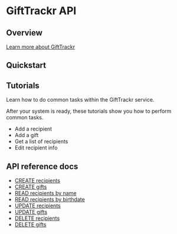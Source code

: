 # GiftTrackr API

## Overview

[Learn more about GiftTrackr](overview)

## Quickstart

## Tutorials

Learn how to do common tasks within the GiftTrackr service.

After your system is ready, these tutorials show you how to perform common tasks.

* Add a recipient
* Add a gift
* Get a list of recipients
* Edit recipient info

## API reference docs

* [CREATE recipients](api/create_recipient)
* [CREATE gifts](api/create_gift)
* [READ recipients by name](api/read_recipients_by_name)
* [READ recipients by birthdate](api/read_recipients_by_birthdate)
* [UPDATE recipients](api/update_recipients)
* [UPDATE gifts](api/update_gifts)
* [DELETE recipients](api/delete_recipient)
* [DELETE gifts](api/delete_gift)
